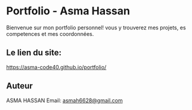 # Portfolio - Asma Hassan
Bienvenue sur mon portfolio personnel! 
vous y trouverez mes projets, es competences et mes coordonnées.
## Le lien du site:
https://asma-code40.github.io/portfolio/
## Auteur
ASMA HASSAN
Email: asmah6628@gmail.com
